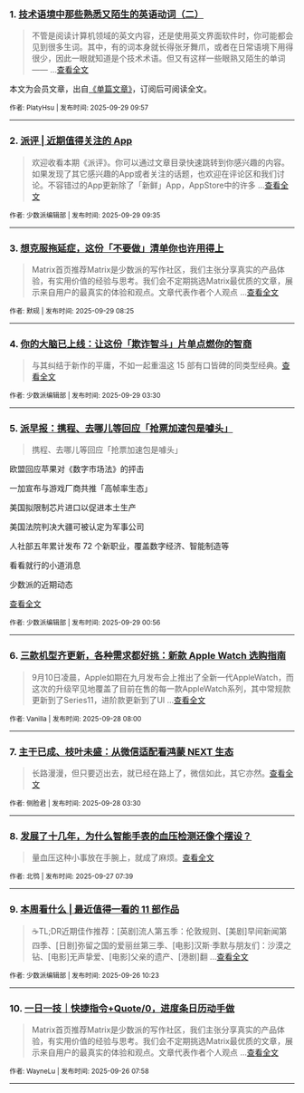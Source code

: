 ### 1. [技术语境中那些熟悉又陌生的英语动词（二）](https://sspai.com/prime/story/interesting-verbs-in-computing-02)

> 不管是阅读计算机领域的英文内容，还是使用英文界面软件时，你可能都会见到很多生词。其中，有的词本身就长得张牙舞爪，或者在日常语境下用得很少，因此一眼就知道是个技术术语。但又有这样一些眼熟又陌生的单词—— ...[查看全文](https://sspai.com/prime/story/interesting-verbs-in-computing-02)

本文为会员文章，出自[《单篇文章》](https://sspai.com/prime/precog/single)，订阅后可阅读全文。 

<sub>作者: PlatyHsu | 发布时间: 2025-09-29 09:57</sub>

---


### 2. [派评 | 近期值得关注的 App](https://sspai.com/post/102836)

> 欢迎收看本期《派评》。你可以通过文章目录快速跳转到你感兴趣的内容。如果发现了其它感兴趣的App或者关注的话题，也欢迎在评论区和我们讨论。不容错过的App更新除了「新鲜」App，AppStore中的许多 ...[查看全文](https://sspai.com/post/102836) 

<sub>作者: 少数派编辑部 | 发布时间: 2025-09-29 09:35</sub>

---


### 3. [想克服拖延症，这份「不要做」清单你也许用得上](https://sspai.com/post/102316)

> Matrix首页推荐Matrix是少数派的写作社区，我们主张分享真实的产品体验，有实用价值的经验与思考。我们会不定期挑选Matrix最优质的文章，展示来自用户的最真实的体验和观点。文章代表作者个人观点 ...[查看全文](https://sspai.com/post/102316) 

<sub>作者: 默砚 | 发布时间: 2025-09-29 08:25</sub>

---


### 4. [你的大脑已上线：让这份「欺诈智斗」片单点燃你的智商](https://sspai.com/post/102699)

> 与其纠结于新作的平庸，不如一起重温这 15 部有口皆碑的同类型经典。[查看全文](https://sspai.com/post/102699) 

<sub>作者: 少数派编辑部 | 发布时间: 2025-09-29 03:30</sub>

---


### 5. [派早报：携程、去哪儿等回应「抢票加速包是噱头」](https://sspai.com/post/102823)

> 携程、去哪儿等回应「抢票加速包是噱头」

欧盟回应苹果对《数字市场法》的抨击

一加宣布与游戏厂商共推「高帧率生态」

美国拟限制芯片进口以促进本土生产

美国法院判决大疆可被认定为军事公司

人社部五年累计发布 72 个新职业，覆盖数字经济、智能制造等

看看就行的小道消息

少数派的近期动态

[查看全文](https://sspai.com/post/102823) 

<sub>作者: 少数派编辑部 | 发布时间: 2025-09-29 00:56</sub>

---


### 6. [三款机型齐更新，各种需求都好挑：新款 Apple Watch 选购指南](https://sspai.com/post/102803)

> 9月10日凌晨，Apple如期在九月发布会上推出了全新一代AppleWatch，而这次的升级罕见地覆盖了目前在售的每一款AppleWatch系列，其中常规款更新到了Series11，进阶款更新到了Ul ...[查看全文](https://sspai.com/post/102803) 

<sub>作者: Vanilla | 发布时间: 2025-09-28 08:00</sub>

---


### 7. [主干已成、枝叶未盛：从微信适配看鸿蒙 NEXT 生态](https://sspai.com/post/102590)

> 长路漫漫，但只要迈出去，就已经在路上了，微信如此，其它亦然。[查看全文](https://sspai.com/post/102590) 

<sub>作者: 侧脸君 | 发布时间: 2025-09-28 03:30</sub>

---


### 8. [发展了十几年，为什么智能手表的血压检测还像个摆设？](https://sspai.com/post/84622)

> 量血压这种小事放在手腕上，就成了麻烦。[查看全文](https://sspai.com/post/84622) 

<sub>作者: 北鸮 | 发布时间: 2025-09-27 07:39</sub>

---


### 9. [本周看什么 | 最近值得一看的 11 部作品](https://sspai.com/post/102789)

> ☕️TL;DR近期佳作推荐：[英剧]流人第五季：伦敦规则、[美剧]早间新闻第四季、[日剧]弥留之国的爱丽丝第三季、[电影]汉斯·季默与朋友们：沙漠之钻、[电影]无声挚爱、[电影]父亲的遗产、[港剧]翻 ...[查看全文](https://sspai.com/post/102789) 

<sub>作者: 少数派编辑部 | 发布时间: 2025-09-26 10:23</sub>

---


### 10. [一日一技｜快捷指令+Quote/0，进度条日历动手做](https://sspai.com/post/102662)

> Matrix首页推荐Matrix是少数派的写作社区，我们主张分享真实的产品体验，有实用价值的经验与思考。我们会不定期挑选Matrix最优质的文章，展示来自用户的最真实的体验和观点。文章代表作者个人观点 ...[查看全文](https://sspai.com/post/102662) 

<sub>作者: WayneLu | 发布时间: 2025-09-26 07:58</sub>

---


